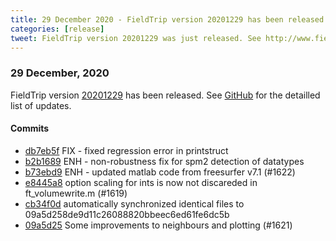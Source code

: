 ```yaml
---
title: 29 December 2020 - FieldTrip version 20201229 has been released
categories: [release]
tweet: FieldTrip version 20201229 was just released. See http://www.fieldtriptoolbox.org/#29-december-2020
---
```


### 29 December, 2020

FieldTrip version [20201229](http://github.com/fieldtrip/fieldtrip/releases/tag/20201229) has been released.
See [GitHub](https://github.com/fieldtrip/fieldtrip/compare/20201214...20201229) for the detailled list of updates.

#### Commits

- [db7eb5f](http://github.com/fieldtrip/fieldtrip/commit/db7eb5f) FIX - fixed regression error in printstruct
- [b2b1689](http://github.com/fieldtrip/fieldtrip/commit/b2b1689) ENH - non-robustness fix for spm2 detection of datatypes
- [b73ebd9](http://github.com/fieldtrip/fieldtrip/commit/b73ebd9) ENH - updated matlab code from freesurfer v7.1 (#1622)
- [e8445a8](http://github.com/fieldtrip/fieldtrip/commit/e8445a8) option scaling for ints is now not discareded in ft_volumewrite.m (#1619)
- [cb34f0d](http://github.com/fieldtrip/fieldtrip/commit/cb34f0d) automatically synchronized identical files to 09a5d258de9d11c26088820bbeec6ed61fe6dc5b
- [09a5d25](http://github.com/fieldtrip/fieldtrip/commit/09a5d25) Some improvements to neighbours and plotting (#1621)
